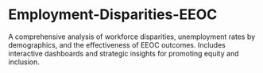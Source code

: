 # Employment-Disparities-EEOC
A comprehensive analysis of workforce disparities, unemployment rates by demographics, and the effectiveness of EEOC outcomes. Includes interactive dashboards and strategic insights for promoting equity and inclusion.
